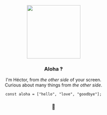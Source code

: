 <div align="center">
<!--    <img src="https://media.giphy.com/media/WUlplcMpOCEmTGBtBW/giphy.gif" width="113"> -->
   
   <img src="https://github.com/user-attachments/assets/52ebcb3c-36cb-4724-b54a-cb88634af20b" width="171">
   <h3>Aloha ‽</h3>

   I'm Héctor, from _the other side_ of your screen.   
   Curious about many things from _the other side_.
   
   `const aloha = ["hello", "love", "goodbye"];`

   <h3>🖖</h3>
</div>


 <!--

   <div style="display: flex; flex-direction: row;">
      <a href="https://awesome-github-stats.azurewebsites.net/user-stats/stonkol?cardType=level&theme=github-dark&preferLogin=false&Ring=416CDD&Border=000000" style="margin-right: 10px;">
       <img src="https://awesome-github-stats.azurewebsites.net/user-stats/stonkol?cardType=level&theme=github-dark&preferLogin=false&Ring=416CDD&Border=000000" alt="My Awesome Stats" />
   </a>
   </div>
      </br>

```js
const aloha = ["hello", "love", "goodbye"];
```
 <a href="https://github.com/anuraghazra/github-readme-stats">
    <img src="https://github-readme-stats.vercel.app/api/top-langs/?username=anuraghazra&layout=donut" alt="Top Langs" />
  </a>

<a href="https://github.com/anuraghazra/github-readme-stats">
    <img src="https://github-readme-stats.vercel.app/api/top-langs/?username=stonkol&layout=donut" alt="Top Langs" />
  </a>

   <a href="https://github-contribution-stats.vercel.app/api/?username=stonkol">
    <img src="https://github-contribution-stats.vercel.app/api/?username=stonkol" alt="Github Contribution Stats" width="330px" height="240px" />
  </a> -->
